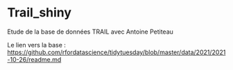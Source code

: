 # Trail_shiny

Etude de la base de données TRAIL avec Antoine Petiteau

Le lien vers la base : https://github.com/rfordatascience/tidytuesday/blob/master/data/2021/2021-10-26/readme.md
